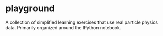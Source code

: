 playground
==========

A collection of simplified learning exercises that use real particle physics data. Primarily organized around the IPython notebook.
